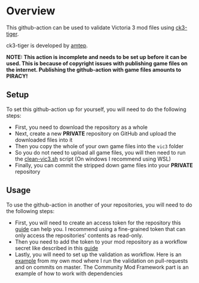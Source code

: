 # Overview

This github-action can be used to validate Victoria 3 mod files using [ck3-tiger](https://github.com/amtep/ck3-tiger).

ck3-tiger is developed by [amtep](https://github.com/amtep).

**NOTE: This action is incomplete and needs to be set up before it can be used.
This is because of copyright issues with publishing game files on the internet.
Publishing the github-action with game files amounts to PIRACY!**

## Setup
To set this github-action up for yourself, you will need to do the following steps:

 - First, you need to download the repository as a whole
 - Next, create a new **PRIVATE** repository on GitHub and upload the downloaded files into it
 - Then you copy the whole of your own game files into the `vic3` folder
 - So you do not need to upload all game files, you will then need to run the [clean-vic3.sh](clean-vic3.sh) script (On windows I recommend using WSL)
 - Finally, you can commit the stripped down game files into your **PRIVATE** repository

## Usage
To use the github-action in another of your repositories, you will need to do the following steps:

 - First, you will need to create an access token for the repository this [guide](https://docs.github.com/en/authentication/keeping-your-account-and-data-secure/managing-your-personal-access-tokens) can help you. I recommend using a fine-grained token that can only access the repositories' contents as read-only.
 - Then you need to add the token to your mod repository as a workflow secret like described in this [guide](https://docs.github.com/en/actions/security-for-github-actions/security-guides/using-secrets-in-github-actions)
 - Lastly, you will need to set up the validation as workflow. Here is an [example](https://github.com/kaiser-chris/gate-mod/blob/master/.github/workflows/validate.yml) from my own mod where I run the validation on pull-requests and on commits on master. The Community Mod Framework part is an example of how to work with dependencies
